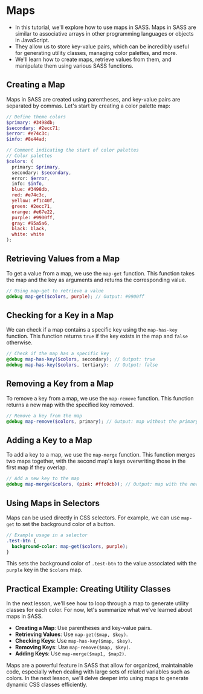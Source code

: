 # Maps

- In this tutorial, we'll explore how to use maps in SASS. Maps in SASS are similar to associative arrays in other programming languages or objects in JavaScript.
- They allow us to store key-value pairs, which can be incredibly useful for generating utility classes, managing color palettes, and more.
- We'll learn how to create maps, retrieve values from them, and manipulate them using various SASS functions.

## Creating a Map

Maps in SASS are created using parentheses, and key-value pairs are separated by commas. Let's start by creating a color palette map:

```scss
// Define theme colors
$primary: #3498db;
$secondary: #2ecc71;
$error: #e74c3c;
$info: #8e44ad;

// Comment indicating the start of color palettes
// Color palettes
$colors: (
  primary: $primary,
  secondary: $secondary,
  error: $error,
  info: $info,
  blue: #3498db,
  red: #e74c3c,
  yellow: #f1c40f,
  green: #2ecc71,
  orange: #e67e22,
  purple: #9900ff,
  gray: #95a5a6,
  black: black,
  white: white
);
```

## Retrieving Values from a Map

To get a value from a map, we use the `map-get` function. This function takes the map and the key as arguments and returns the corresponding value.

```scss
// Using map-get to retrieve a value
@debug map-get($colors, purple); // Output: #9900ff
```

## Checking for a Key in a Map

We can check if a map contains a specific key using the `map-has-key` function. This function returns `true` if the key exists in the map and `false` otherwise.

```scss
// Check if the map has a specific key
@debug map-has-key($colors, secondary); // Output: true
@debug map-has-key($colors, tertiary);  // Output: false
```

## Removing a Key from a Map

To remove a key from a map, we use the `map-remove` function. This function returns a new map with the specified key removed.

```scss
// Remove a key from the map
@debug map-remove($colors, primary); // Output: map without the primary key
```

## Adding a Key to a Map

To add a key to a map, we use the `map-merge` function. This function merges two maps together, with the second map's keys overwriting those in the first map if they overlap.

```scss
// Add a new key to the map
@debug map-merge($colors, (pink: #ffc0cb)); // Output: map with the new pink key
```

## Using Maps in Selectors

Maps can be used directly in CSS selectors. For example, we can use `map-get` to set the background color of a button.

```scss
// Example usage in a selector
.test-btn {
  background-color: map-get($colors, purple);
}
```

This sets the background color of `.test-btn` to the value associated with the `purple` key in the `$colors` map.

## Practical Example: Creating Utility Classes

In the next lesson, we'll see how to loop through a map to generate utility classes for each color. For now, let's summarize what we've learned about maps in SASS.

- **Creating a Map**: Use parentheses and key-value pairs.
- **Retrieving Values**: Use `map-get($map, $key)`.
- **Checking Keys**: Use `map-has-key($map, $key)`.
- **Removing Keys**: Use `map-remove($map, $key)`.
- **Adding Keys**: Use `map-merge($map1, $map2)`.

Maps are a powerful feature in SASS that allow for organized, maintainable code, especially when dealing with large sets of related variables such as colors. In the next lesson, we'll delve deeper into using maps to generate dynamic CSS classes efficiently.
